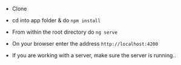 - Clone
- cd into app folder & do `npm install`
- From within the root directory do `ng serve`
- On your browser enter the address `http://localhost:4200`


- If you are working with a server, make sure the server is running..
